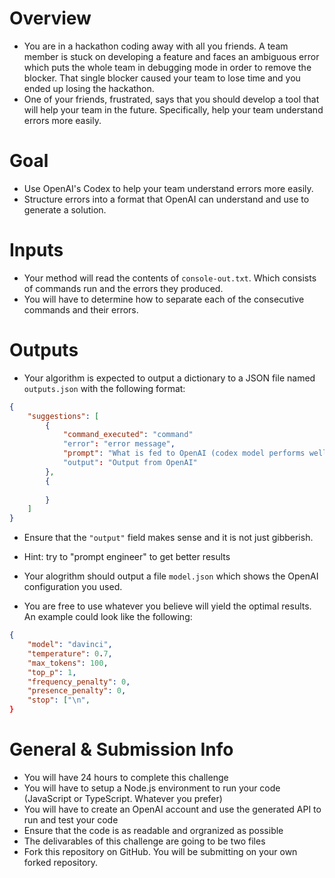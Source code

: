 # Overview
- You are in a hackathon coding away with all you friends. A team member is stuck on developing a feature and faces an ambiguous error which puts the whole team in debugging mode in order to remove the blocker. That single blocker caused your team to lose time and you ended up losing the hackathon. 
- One of your friends, frustrated, says that you should develop a tool that will help your team in the future. Specifically, help your team understand errors more easily.

# Goal
- Use OpenAI's Codex to help your team understand errors more easily.
- Structure errors into a format that OpenAI can understand and use to generate a solution.

# Inputs
- Your method will read the contents of `console-out.txt`. Which consists of commands run and the errors they produced.
- You will have to determine how to separate each of the consecutive commands and their errors.

# Outputs
- Your algorithm is expected to output a dictionary to a JSON file named `outputs.json` with the following format:
```json
{
    "suggestions": [
        {
            "command_executed": "command"
            "error": "error message",
            "prompt": "What is fed to OpenAI (codex model performs well with code)"
            "output": "Output from OpenAI"
        },
        {
            
        }
    ]
}
```
- Ensure that the `"output"` field makes sense and it is not just gibberish. 
- Hint: try to "prompt engineer" to get better results 
- Your alogrithm should output a file `model.json` which shows the OpenAI configuration you used.

- You are free to use whatever you believe will yield the optimal results. An example could look like the following:
```json
{
    "model": "davinci",
    "temperature": 0.7,
    "max_tokens": 100,
    "top_p": 1,
    "frequency_penalty": 0,
    "presence_penalty": 0,
    "stop": ["\n",
}
```

# General & Submission Info
- You will have 24 hours to complete this challenge
- You will have to setup a Node.js environment to run your code (JavaScript or TypeScript. Whatever you prefer)
- You will have to create an OpenAI account and use the generated API to run and test your code
- Ensure that the code is as readable and orgranized as possible
- The delivarables of this challenge are going to be two files
- Fork this repository on GitHub. You will be submitting on your own forked repository.